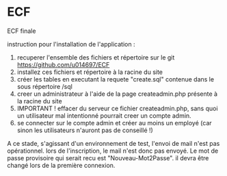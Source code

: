 # ECF
ECF finale

instruction pour l'installation de l'application :

1. recuperer l'ensemble des fichiers et répertoire sur le git https://github.com/u014697/ECF
2. installez ces fichiers et répertoire à la racine du site
3. créer les tables en executant la requete "create.sql" contenue dans le sous répertoire /sql
4. creer un administrateur à l'aide de la page createadmin.php présente à la racine du site
5. IMPORTANT ! effacer du serveur ce fichier createadmin.php, sans quoi un utilisateur mal intentionné pourrait creer un compte admin.
6. se connecter sur le compte admin et créer au moins un employé (car sinon les utilisateurs n'auront pas de conseillé !)

A ce stade, s'agissant d'un environnement de test, l'envoi de mail n'est pas opérationnel.
lors de l'inscription, le mail n'est donc pas envoyé. Le mot de passe provisoire qui serait recu est "Nouveau-Mot2Passe". il devra être changé lors de la première connexion.


